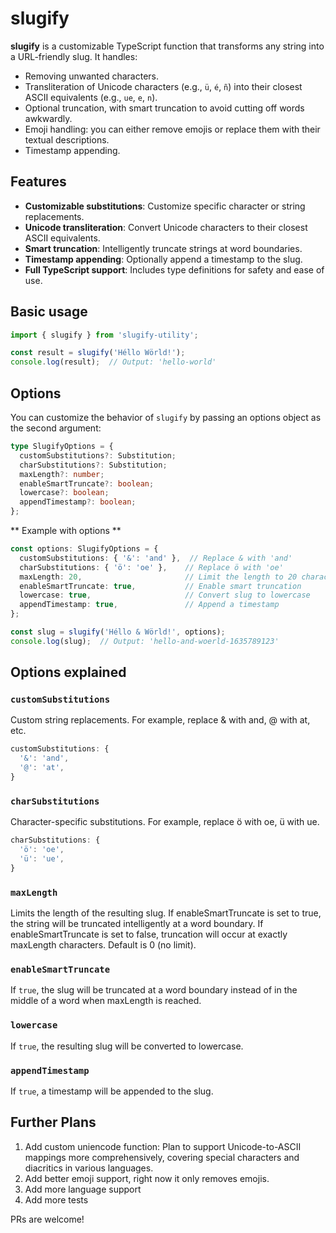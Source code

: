 # slugify

**slugify** is a customizable TypeScript function that transforms any string into a URL-friendly slug. It handles:

- Removing unwanted characters.
- Transliteration of Unicode characters (e.g., `ü`, `é`, `ñ`) into their closest ASCII equivalents (e.g., `ue`, `e`, `n`).
- Optional truncation, with smart truncation to avoid cutting off words awkwardly.
- Emoji handling: you can either remove emojis or replace them with their textual descriptions.
- Timestamp appending.

## Features

- **Customizable substitutions**: Customize specific character or string replacements.
- **Unicode transliteration**: Convert Unicode characters to their closest ASCII equivalents.
- **Smart truncation**: Intelligently truncate strings at word boundaries.
- **Timestamp appending**: Optionally append a timestamp to the slug.
- **Full TypeScript support**: Includes type definitions for safety and ease of use.

## Basic usage

```typescript
import { slugify } from 'slugify-utility';

const result = slugify('Héllo Wörld!');
console.log(result);  // Output: 'hello-world'
```

## Options

You can customize the behavior of `slugify` by passing an options object as the second argument:

```typescript
type SlugifyOptions = {
  customSubstitutions?: Substitution;
  charSubstitutions?: Substitution;
  maxLength?: number;
  enableSmartTruncate?: boolean;
  lowercase?: boolean;
  appendTimestamp?: boolean;
};
```

** Example with options **

```typescript
const options: SlugifyOptions = {
  customSubstitutions: { '&': 'and' },  // Replace & with 'and'
  charSubstitutions: { 'ö': 'oe' },    // Replace ö with 'oe'
  maxLength: 20,                       // Limit the length to 20 characters
  enableSmartTruncate: true,           // Enable smart truncation
  lowercase: true,                     // Convert slug to lowercase
  appendTimestamp: true,               // Append a timestamp
};

const slug = slugify('Héllo & Wörld!', options);
console.log(slug);  // Output: 'hello-and-woerld-1635789123'
```

## Options explained

### `customSubstitutions`

Custom string replacements. For example, replace & with and, @ with at, etc.

```typescript
customSubstitutions: {
  '&': 'and',
  '@': 'at',
}
```

### `charSubstitutions`

Character-specific substitutions. For example, replace ö with oe, ü with ue.

```typescript
charSubstitutions: {
  'ö': 'oe',
  'ü': 'ue',
}
```

### `maxLength`

Limits the length of the resulting slug. If enableSmartTruncate is set to true, the string will be truncated intelligently at a word boundary. If enableSmartTruncate is set to false, truncation will occur at exactly maxLength characters. Default is 0 (no limit).

### `enableSmartTruncate`

If `true`, the slug will be truncated at a word boundary instead of in the middle of a word when maxLength is reached.

### `lowercase`

If `true`, the resulting slug will be converted to lowercase.

### `appendTimestamp`

If `true`, a timestamp will be appended to the slug.

## Further Plans

1. Add custom uniencode function: Plan to support Unicode-to-ASCII mappings more comprehensively, covering special characters and diacritics in various languages. 
1. Add better emoji support, right now it only removes emojis.
1. Add more language support
1. Add more tests


PRs are welcome!

